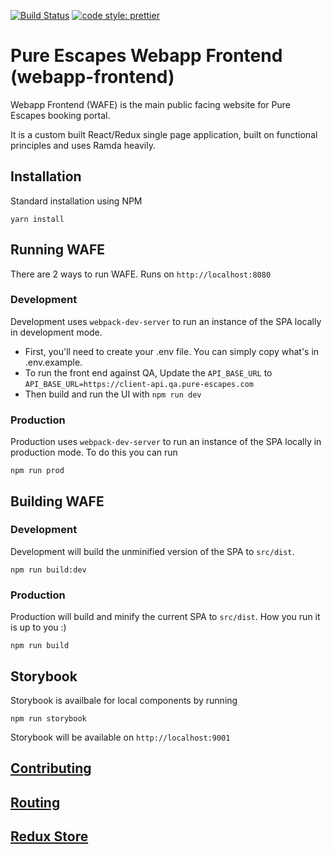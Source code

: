 [![Build Status](https://circleci.com/gh/pure-escapes/webapp-frontend.svg?style=svg)](https://circleci.com/gh/pure-escapes/webapp-frontend) [![code style: prettier](https://img.shields.io/badge/code_style-prettier-ff69b4.svg?style=flat-square)](https://github.com/prettier/prettier)

# Pure Escapes Webapp Frontend (webapp-frontend)

Webapp Frontend (WAFE) is the main public facing website for Pure Escapes booking portal.

It is a custom built React/Redux single page application, built on functional principles and uses Ramda heavily.

## Installation

Standard installation using NPM

```
yarn install
```

## Running WAFE

There are 2 ways to run WAFE. Runs on `http://localhost:8080`

### Development

Development uses `webpack-dev-server` to run an instance of the SPA locally in development mode.

- First, you'll need to create your .env file. You can simply copy what's in .env.example.
- To run the front end against QA, Update the `API_BASE_URL` to `API_BASE_URL=https://client-api.qa.pure-escapes.com`
- Then build and run the UI with `npm run dev`

### Production

Production uses `webpack-dev-server` to run an instance of the SPA locally in production mode. To do this you can run

```
npm run prod
```

## Building WAFE

### Development

Development will build the unminified version of the SPA to `src/dist`.

```
npm run build:dev
```

### Production

Production will build and minify the current SPA to `src/dist`. How you run it is up to you :)

```
npm run build
```

## Storybook

Storybook is availbale for local components by running

```
npm run storybook
```

Storybook will be available on `http://localhost:9001`

## [Contributing](docs/CONTRIBUTING.md)

## [Routing](src/routing/README.md)

## [Redux Store](src/store/README.md)
